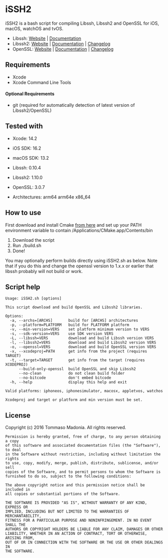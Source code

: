 # iSSH2

iSSH2 is a bash script for compiling Libssh, Libssh2 and OpenSSL for iOS, macOS, watchOS and tvOS.

- Libssh: [Website](https://www.libssh.org/) | [Documentation](https://api.libssh.org/)
- Libssh2: [Website](http://www.libssh2.org) | [Documentation](http://www.libssh2.org/docs.html) | [Changelog](http://www.libssh2.org/changes.html)
- OpenSSL: [Website](http://www.openssl.org) | [Documentation](http://www.openssl.org/docs/) | [Changelog](http://www.openssl.org/news/)

## Requirements

- Xcode
- Xcode Command Line Tools

#### Optional Requirements

- git (required for automatically detection of latest version of Libssh2/OpenSSL)

## Tested with

- Xcode: 14.2
- iOS SDK: 16.2
- macOS SDK: 13.2

- Libssh: 0.10.4
- Libssh2: 1.10.0
- OpenSSL: 3.0.7

- Architectures: arm64 arm64e x86_64

## How to use

First download and install Cmake [from here](https://cmake.org/download/) and set up
your PATH environment variable to contain /Applications/CMake.app/Contents/bin

1. Download the script
2. Run ./build.sh
3. Done!

You may optionally perform builds directly using iSSH2.sh as below. Note that if you
do this and change the openssl version to 1.x.x or earlier that libssh probably will
not build or work.

## Script help

```
Usage: iSSH2.sh [options]

This script download and build OpenSSL and Libssh2 libraries.

Options:
  -a, --archs=[ARCHS]       build for [ARCHS] architectures
  -p, --platform=PLATFORM   build for PLATFORM platform
  -v, --min-version=VERS    set platform minimum version to VERS
  -s, --sdk-version=VERS    use SDK version VERS
  -L, --libssh=VERS         download and build Libssh version VERS
  -l, --libssh2=VERS        download and build Libssh2 version VERS
  -o, --openssl=VERS        download and build OpenSSL version VERS
  -x, --xcodeproj=PATH      get info from the project (requires TARGET)
  -t, --target=TARGET       get info from the target (requires XCODEPROJ)
      --build-only-openssl  build OpenSSL and skip Libssh2
      --no-clean            do not clean build folder
      --no-bitcode          don't embed bitcode
  -h, --help                display this help and exit

Valid platforms: iphoneos, iphonesimulator, macosx, appletvos, watchos

Xcodeproj and target or platform and min version must be set.
```

## License

Copyright (c) 2016 Tommaso Madonia. All rights reserved.

```
Permission is hereby granted, free of charge, to any person obtaining a copy
of this software and associated documentation files (the "Software"), to deal
in the Software without restriction, including without limitation the rights
to use, copy, modify, merge, publish, distribute, sublicense, and/or sell
copies of the Software, and to permit persons to whom the Software is
furnished to do so, subject to the following conditions:

The above copyright notice and this permission notice shall be included in
all copies or substantial portions of the Software.

THE SOFTWARE IS PROVIDED "AS IS", WITHOUT WARRANTY OF ANY KIND, EXPRESS OR
IMPLIED, INCLUDING BUT NOT LIMITED TO THE WARRANTIES OF MERCHANTABILITY,
FITNESS FOR A PARTICULAR PURPOSE AND NONINFRINGEMENT. IN NO EVENT SHALL THE
AUTHORS OR COPYRIGHT HOLDERS BE LIABLE FOR ANY CLAIM, DAMAGES OR OTHER
LIABILITY, WHETHER IN AN ACTION OF CONTRACT, TORT OR OTHERWISE, ARISING FROM,
OUT OF OR IN CONNECTION WITH THE SOFTWARE OR THE USE OR OTHER DEALINGS IN
THE SOFTWARE.
```
